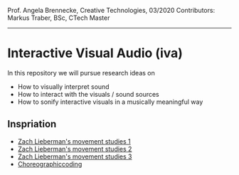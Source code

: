 <!-- ---  
title: Creative Coding II
author: Angela Brennecke
affiliation: Film University Babelsberg KONRAD WOLF
date: Summer term 20
---   -->

Prof. Angela Brennecke, Creative Technologies, 03/2020
Contributors:  Markus Traber, BSc, CTech Master 

---

# Interactive Visual Audio (iva)

In this repository we will pursue research ideas on 

- How to visually interpret sound
- How to interact with the visuals / sound sources
- How to sonify interactive visuals in a musically meaningful way


## Inspriation

- [Zach Lieberman's movement studies 1](https://www.instagram.com/p/B-HP2juDryV/?utm_source=ig_web_copy_link)
- [Zach Lieberman's movement studies 2](https://www.instagram.com/p/B-HP2juDryV/?utm_source=ig_web_copy_link)
- [Zach Lieberman's movement studies 3](https://www.instagram.com/p/B-DGofHjWLK/?utm_source=ig_web_copy_link)
- [Choreographiccoding](http://www.choreographiccoding.org/#lab-mz-19)


